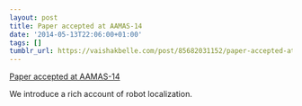 ```yaml
---
layout: post
title: Paper accepted at AAMAS-14
date: '2014-05-13T22:06:00+01:00'
tags: []
tumblr_url: https://vaishakbelle.com/post/85682031152/paper-accepted-at-aamas-14
---
```

[Paper accepted at AAMAS-14](http://aamas2014.lip6.fr/programme_detailed.php#wednesday)  

We introduce a rich account of robot localization.

